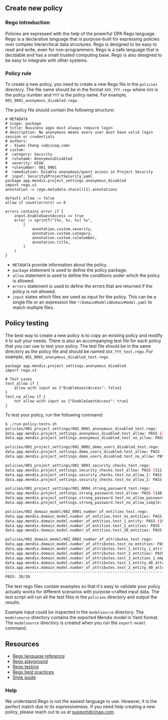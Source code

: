 ## Create new policy

### Rego Introduction

Policies are expressed with the help of the powerful OPA Rego language. Rego is a declarative language that is purpose-built for expressing policies over complex hierarchical data structures. Rego is designed to be easy to read and write, even for non-programmers. Rego is a safe language that is decidable and has a small trusted computing base. Rego is also designed to be easy to integrate with other systems.


### Policy rule

To create a new policy, you need to create a new Rego file in the `policies` directory. The file name should be in the format `XXX_YYY.rego` where `XXX` is the policy number and `YYY` is the policy name. For example, `001_0001_anonymous_disabled.rego`.

The policy file should contain the following structure:

```rego
# METADATA
# scope: package
# title: Business apps must always require login
# description: No anonymous means every user must have valid login session or credentials
# authors:
# - Xiwen Cheng <x@cinaq.com>
# custom:
#  category: Security
#  rulename: AnonymousDisabled
#  severity: HIGH
#  rulenumber: 001_0001
#  remediation: Disable anonymous/guest access in Project Security
#  input: Security$ProjectSecurity.yaml
package app.mendix.project_settings.anonymous_disabled
import rego.v1
annotation := rego.metadata.chain()[1].annotations

default allow := false
allow if count(errors) == 0

errors contains error if {
    input.EnableGuestAccess == true
    error := sprintf("[%v, %v, %v] %v",
        [
            annotation.custom.severity,
            annotation.custom.category,
            annotation.custom.rulenumber,
            annotation.title,
        ]
    )
}
```

- `METADATA` provide information about the policy. 
- `package` statement is used to define the policy package. 
- `allow` statement is used to define the conditions under which the policy is allowed. 
- `errors` statement is used to define the errors that are returned if the policy is not allowed.
- `input` states which files are used as input for the policy. This can be a single file or an expression like `*/DomainModels$DomainModel.yaml` to match multiple files.

## Policy testing

The best way to create a new policy is to copy an existing policy and modify it to suit your needs. There is also an accompanying test file for each policy that you can use to test your policy. The test file should be in the same directory as the policy file and should be named `XXX_YYY_test.rego`. For example, `001_0001_anonymous_disabled_test.rego`.

```rego
package app.mendix.project_settings.anonymous_disabled
import rego.v1

# Test cases
test_allow if {
	allow with input as {"EnableGuestAccess": false}
}
test_no_allow if {
	not allow with input as {"EnableGuestAccess": true}
}
```

To test your policy, run the following command:

```bash
$ ./run-policy-tests.sh              
policies/001_project_settings/001_0001_anonymous_disabled_test.rego:
data.app.mendix.project_settings.anonymous_disabled.test_allow: PASS (3.031209ms)
data.app.mendix.project_settings.anonymous_disabled.test_no_allow: PASS (413.375µs)

policies/001_project_settings/001_0002_demo_users_disabled_test.rego:
data.app.mendix.project_settings.demo_users_disabled.test_allow: PASS (105.541µs)
data.app.mendix.project_settings.demo_users_disabled.test_no_allow: PASS (200.5µs)

policies/001_project_settings/001_0003_security_checks_test.rego:
data.app.mendix.project_settings.security_checks.test_allow: PASS (111.584µs)
data.app.mendix.project_settings.security_checks.test_no_allow_1: PASS (842.667µs)
data.app.mendix.project_settings.security_checks.test_no_allow_2: PASS (206.458µs)

policies/001_project_settings/001_0004_strong_password_test.rego:
data.app.mendix.project_settings.strong_password.test_allow: PASS (148.792µs)
data.app.mendix.project_settings.strong_password.test_no_allow_password_length: PASS (538.959µs)
data.app.mendix.project_settings.strong_password.test_no_allow_simple: PASS (286.916µs)

policies/002_domain_model/002_0001_number_of_entities_test.rego:
data.app.mendix.domain_model.number_of_entities.test_no_entities: PASS (134µs)
data.app.mendix.domain_model.number_of_entities.test_1_entity: PASS (194.666µs)
data.app.mendix.domain_model.number_of_entities.test_2_entities: PASS (187.334µs)
data.app.mendix.domain_model.number_of_entities.test_20_entities: PASS (1.375709ms)

policies/002_domain_model/002_0002_number_of_attributes_test.rego:
data.app.mendix.domain_model.number_of_attributes.test_no_entities: PASS (263.5µs)
data.app.mendix.domain_model.number_of_attributes.test_1_entity_1_attribute: PASS (519.416µs)
data.app.mendix.domain_model.number_of_attributes.test_2_entities: PASS (303.458µs)
data.app.mendix.domain_model.number_of_attributes.test_3_entities_1_empty: PASS (342.958µs)
data.app.mendix.domain_model.number_of_attributes.test_1_entity_40_attributes_not_allowed: PASS (1.294166ms)
data.app.mendix.domain_model.number_of_attributes.test_2_entity_40_attributes_1_empty_not_allowed: PASS (2.156042ms)
--------------------------------------------------------------------------------
PASS: 20/20

```

The test rego files contain examples so that it's easy to validate your policy actually works for different scenarios with purpose-crafted input data. The test script will run all the test files in the `policies` directory and output the results.

Example input could be inspected in the `modelsource` directory. The `modelsource` directory contains the exported Mendix model in Yaml format. The `modelsource` directory is created when you run the `export-model` command.

## Resources

- [Rego language reference](https://www.openpolicyagent.org/docs/latest/policy-reference/)
- [Rego playground](https://play.openpolicyagent.org/)
- [Rego testing](https://www.openpolicyagent.org/docs/latest/policy-testing/)
- [Rego best practices](https://www.openpolicyagent.org/docs/latest/best-practices/)
- [Style guide](https://github.com/StyraInc/rego-style-guide/blob/main/style-guide.md)


### Help

We understand Rego is not the easiest language to use. However, it is the perfect match due to its expressiveness. If you need help creating a new policy, please reach out to us at support@cinaq.com.